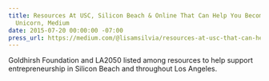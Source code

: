 ```yaml
---
title: Resources At USC, Silicon Beach & Online That Can Help You Become The Next
  Unicorn, Medium
date: 2015-07-20 00:00:00 -07:00
press_url: https://medium.com/@lisamsilvia/resources-at-usc-that-can-help-you-become-the-next-unicorn-8381226a120b
---
```


Goldhirsh Foundation and LA2050 listed among resources to help support entrepreneurship in Silicon Beach and throughout Los Angeles.
